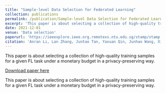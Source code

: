 ```yaml
---
title: "Sample-level Data Selection for Federated Learning"
collection: publications
permalink: /publication/Sample-level Data Selection for Federated Learning
excerpt: 'This paper is about selecting a collection of high-quality training samples for a given FL task under a monetary budget in a privacy-preserving way'
date: 2021-12-01
venue: 'Data selection'
paperurl: 'https://ieeexplore.ieee.org.remotexs.ntu.edu.sg/stamp/stamp.jsp?tp=&arnumber=9488723'
citation: 'Anran Li, Lan Zhang, Juntao Tan, Yaxuan Qin, Junhao Wang, Xiang-Yang Li. Sample-level Data Selection for Federated Learning. IEEE INFOCOM 2021.'
---
```

This paper is about selecting a collection of high-quality training samples for a given FL task under a monetary budget in a privacy-preserving way.

[Download paper here](https://ieeexplore.ieee.org.remotexs.ntu.edu.sg/stamp/stamp.jsp?tp=&arnumber=9488723)

This paper is about selecting a collection of high-quality training samples for a given FL task under a monetary budget in a privacy-preserving way.

